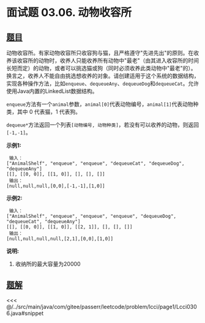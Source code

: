 # 面试题 03.06. 动物收容所

## [题目](https://leetcode.cn/problems/animal-shelter-lcci/)
动物收容所。有家动物收容所只收容狗与猫，且严格遵守"先进先出"的原则。在收养该收容所的动物时，收养人只能收养所有动物中"最老"（由其进入收容所的时间长短而定）的动物，或者可以挑选猫或狗（同时必须收养此类动物中"最老"的）。换言之，收养人不能自由挑选想收养的对象。请创建适用于这个系统的数据结构，实现各种操作方法，比如`enqueue`、`dequeueAny`、`dequeueDog`和`dequeueCat`。允许使用Java内置的LinkedList数据结构。

`enqueue`方法有一个`animal`参数，`animal[0]`代表动物编号，`animal[1]`代表动物种类，其中 0 代表猫，1 代表狗。

`dequeue*`方法返回一个列表`[动物编号, 动物种类]`，若没有可以收养的动物，则返回`[-1,-1]`。

**示例1:**

```
 输入：
["AnimalShelf", "enqueue", "enqueue", "dequeueCat", "dequeueDog", "dequeueAny"]
[[], [[0, 0]], [[1, 0]], [], [], []]
 输出：
[null,null,null,[0,0],[-1,-1],[1,0]]
```

**示例2:**

```
 输入：
["AnimalShelf", "enqueue", "enqueue", "enqueue", "dequeueDog", "dequeueCat", "dequeueAny"]
[[], [[0, 0]], [[1, 0]], [[2, 1]], [], [], []]
 输出：
[null,null,null,null,[2,1],[0,0],[1,0]]
```

**说明:**

1. 收纳所的最大容量为20000


## [题解](https://github.com/PasseRR/JavaLeetCode/blob/master/src/main/java/com/gitee/passerr/leetcode/problem/lcci/page1/Lcci0306.java)

<<< @/../src/main/java/com/gitee/passerr/leetcode/problem/lcci/page1/Lcci0306.java#snippet

